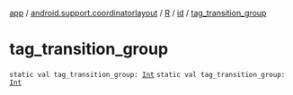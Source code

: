 [app](../../../index.md) / [android.support.coordinatorlayout](../../index.md) / [R](../index.md) / [id](index.md) / [tag_transition_group](./tag_transition_group.md)

# tag_transition_group

`static val tag_transition_group: `[`Int`](https://kotlinlang.org/api/latest/jvm/stdlib/kotlin/-int/index.html)
`static val tag_transition_group: `[`Int`](https://kotlinlang.org/api/latest/jvm/stdlib/kotlin/-int/index.html)